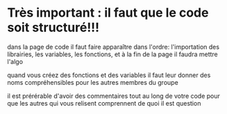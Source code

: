 
# Très important : il faut que le code soit structuré!!!

dans la page de code il faut faire apparaître dans l'ordre: l'importation des librairies, les variables, les fonctions, et à la fin de la page il faudra mettre l'algo

quand vous créez des fonctions et des variables il faut leur donner des noms compréhensibles pour les autres membres du groupe

il est prérérable d'avoir des commentaires tout au long de votre code pour que les autres qui vous relisent comprennent de quoi il est question
